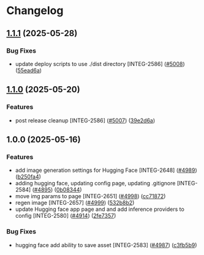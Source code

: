 # Changelog

## [1.1.1](https://github.com/contentful/marketplace-partner-apps/compare/hugging-face-v1.1.0...hugging-face-v1.1.1) (2025-05-28)


### Bug Fixes

* update deploy scripts to use ./dist directory [INTEG-2586] ([#5008](https://github.com/contentful/marketplace-partner-apps/issues/5008)) ([55ead6a](https://github.com/contentful/marketplace-partner-apps/commit/55ead6aefd5d116d3d09a6fad558a736a366b97d))

## [1.1.0](https://github.com/contentful/marketplace-partner-apps/compare/hugging-face-v1.0.0...hugging-face-v1.1.0) (2025-05-20)


### Features

* post release cleanup [INTEG-2586] ([#5007](https://github.com/contentful/marketplace-partner-apps/issues/5007)) ([39e2d6a](https://github.com/contentful/marketplace-partner-apps/commit/39e2d6a69db8201fa846fba271ba4dc7eefae0d9))

## 1.0.0 (2025-05-16)


### Features

* add image generation settings for Hugging Face [INTEG-2648] ([#4989](https://github.com/contentful/marketplace-partner-apps/issues/4989)) ([b250fa4](https://github.com/contentful/marketplace-partner-apps/commit/b250fa4ca962c944ba0c16a3938afea62a1a8166))
* adding hugging face, updating config page, updating .gitignore [INTEG-2584] ([#4895](https://github.com/contentful/marketplace-partner-apps/issues/4895)) ([0b08344](https://github.com/contentful/marketplace-partner-apps/commit/0b083445b59bdc7a1cfbbade46d586739262fe84))
* move img params to page [INTEG-2651]  ([#4998](https://github.com/contentful/marketplace-partner-apps/issues/4998)) ([cc71872](https://github.com/contentful/marketplace-partner-apps/commit/cc71872a151105c158b5d2779de8f58eb6052936))
* regen image [INTEG-2657] ([#4999](https://github.com/contentful/marketplace-partner-apps/issues/4999)) ([532b8b2](https://github.com/contentful/marketplace-partner-apps/commit/532b8b29b8941165ca182b9cbe4d753adfef23e7))
* update Hugging face app page and and add inference providers to config [INTEG-2580] ([#4914](https://github.com/contentful/marketplace-partner-apps/issues/4914)) ([2fe7357](https://github.com/contentful/marketplace-partner-apps/commit/2fe7357d164909e70b7987112d782793dfadf6d2))


### Bug Fixes

* hugging face add ability to save asset [INTEG-2583] ([#4987](https://github.com/contentful/marketplace-partner-apps/issues/4987)) ([c3fb5b9](https://github.com/contentful/marketplace-partner-apps/commit/c3fb5b9634a22c9b477d98418bb213db3fd5cafc))
